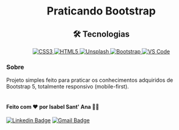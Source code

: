 <h1 align="center">Praticando Bootstrap</h1>

<h2 align="center"> 🛠 Tecnologias</h2>

<p align="center">
  <a href="">
    <img src="https://img.shields.io/badge/CSS3-1572B6?style=for-the-badge&logo=css3&logoColor=white"  alt="CSS3" />
  </a>
   <a href="">
    <img src="https://img.shields.io/badge/HTML5-E34F26?style=for-the-badge&logo=html5&logoColor=white"  alt="HTML5" />
  </a>
   <a href="">
    <img src="https://img.shields.io/badge/Unsplash-000000?style=for-the-badge&logo=Unsplash&logoColor=white"  alt="Unsplash" />
  </a>
   <a href="">
    <img src="https://img.shields.io/badge/Bootstrap-563D7C?style=for-the-badge&logo=bootstrap&logoColor=white"  alt="Bootstrap" />
  </a>
  <a href="">
    <img src="https://img.shields.io/badge/Visual_Studio_Code-0078D4?style=for-the-badge&logo=visual%20studio%20code&logoColor=white"  alt="VS Code" />
  </a>
  </p>

### Sobre
Projeto simples feito para praticar os conhecimentos adquiridos de Bootstrap 5, totalmente responsivo (mobile-first).
<br>
<br>
#### Feito com ❤️ por Isabel Sant' Ana 👋🏽

[![Linkedin Badge](https://img.shields.io/badge/-Isabel-blue?style=flat-square&logo=Linkedin&logoColor=white&link=https://www.linkedin.com/in/isabelsantana2811/)](www.linkedin.com/in/isabelsantana2811/)
[![Gmail Badge](https://img.shields.io/badge/-isabelsantana2811@gmail.com-c14438?style=flat-square&logo=Gmail&logoColor=white&link=mailto:isabelsantana2811@gmail.com)](mailto:isabelsantana2811@gmail.com) 
